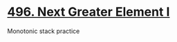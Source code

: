 [496. Next Greater Element I](https://leetcode.com/problems/next-greater-element-i)
===
Monotonic stack practice